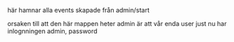 här hamnar alla events skapade från admin/start

orsaken till att den här mappen heter admin är att vår enda user just nu har inlognningen admin, password
